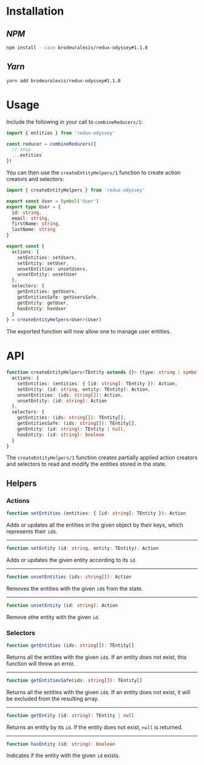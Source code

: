 # Installation

## _NPM_

```sh
npm install --save brodeuralexis/redux-odyssey#1.1.0
```

## _Yarn_
```
yarn add brodeuralexis/redux-odyssey#1.1.0
```

# Usage

Include the following in your call to `combineReducers/1`:

```js
import { entities } from 'redux-odyssey'

const reducer = combineReducers({
  // snip
  ...entities
})
```

You can then use the `createEntityHelpers/1` function to create action creators
and selectors:

```ts
import { createEntityHelpers } from 'redux-odyssey'

export const User = Symbol('User')
export type User = {
  id: string,
  email: string,
  firstName: string,
  lastName: string
}

export const {
  actions: {
    setEntities: setUsers,
    setEntity: setUser,
    unsetEntities: unsetUsers,
    unsetEntity: unsetUser
  },
  selectors: {
    getEntities: getUsers,
    getEntitiesSafe: getUsersSafe,
    getEntity: getUser,
    hasEntity: hasUser
  }
} = createEntityHelpers<User>(User)
```

The exported function will now allow one to manage user entities.

# API

```ts
function createEntityHelpers<TEntity extends {}> (type: string | symbol): {
  actions: {
    setEntities: (entities: { [id: string]: TEntity }): Action,
    setEntity: (id: string, entity: TEntity): Action,
    unsetEntities: (ids: string[]): Action,
    unsetEntity: (id: string): Action
  },
  selectors: {
    getEntities: (ids: string[]): TEntity[],
    getEntitiesSafe: (ids: string[]): TEntity[],
    getEntity: (id: string): TEntity | null,
    hasEntity: (id: string): boolean
  }
}
```

The `createEntityHelpers/1` function creates partially applied action creators and selectors to read and modify the entities stored in the state.

## Helpers

### Actions

```ts
function setEntities (entities: { [id: string]: TEntity }): Action
```

Adds or updates all the entities in the given object by their keys, which represents their `id`s.

---

```ts
function setEntity (id: string, entity: TEntity): Action
```

Adds or updates the given entity according to its `id`.

---

```ts
function unsetEntities (ids: string[]): Action
```

Removes the entities with the given `id`s from the state.

---

```ts
function unsetEntity (id: string): Action
```

Remove sthe entity with the given `id`.

### Selectors

```ts
function getEntities (ids: string[]): TEntity[]
```

Returns all the entities with the given `id`s.  If an entity does not exist, this function will throw an error.

---

```ts
function getEntitiesSafe(ids: string[]): TEntity[]
```

Returns all the entities with the given `id`s.  If an entity does not exist, it will be excluded from the resulting array.

---

```ts
function getEntity (id: string): TEntity | null
```

Returns an entity by its `id`.  If the entity does not exist, `null` is returned.

---

```ts
function hasEntity (id: string): boolean
```

Indicates if the entity with the given `id` exists.